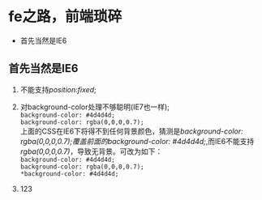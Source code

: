 fe之路，前端琐碎
=================

* 首先当然是IE6


## 首先当然是IE6 ##
1. 不能支持*position:fixed*;

2. 对background-color处理不够聪明(IE7也一样);    
`background-color: #4d4d4d;`    
`background-color: rgba(0,0,0,0.7);`    
上面的CSS在IE6下将得不到任何背景颜色，猜测是*background-color: rgba(0,0,0,0.7);*覆盖前面的*background-color: #4d4d4d;*,而IE6不能支持*rgba(0,0,0,0.7)*，导致无背景。可改为如下：    
`background-color: #4d4d4d;`    
`background-color: rgba(0,0,0,0.7);`    
`*background-color: #4d4d4d;`

3. 123
    
    
